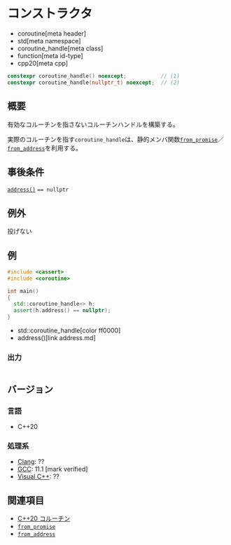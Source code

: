 # コンストラクタ
* coroutine[meta header]
* std[meta namespace]
* coroutine_handle[meta class]
* function[meta id-type]
* cpp20[meta cpp]

```cpp
constexpr coroutine_handle() noexcept;           // (1)
constexpr coroutine_handle(nullptr_t) noexcept;  // (2)
```

## 概要
有効なコルーチンを指さないコルーチンハンドルを構築する。

実際のコルーチンを指す`coroutine_handle`は、静的メンバ関数[`from_promise`](from_promise.md)／[`from_address`](from_address.md)を利用する。


## 事後条件
[`address()`](address.md) `== nullptr`


## 例外
投げない


## 例
```cpp example
#include <cassert>
#include <coroutine>

int main()
{
  std::coroutine_handle<> h;
  assert(h.address() == nullptr);
}
```
* std::coroutine_handle[color ff0000]
* address()[link address.md]

### 出力
```
```


## バージョン
### 言語
- C++20

### 処理系
- [Clang](/implementation.md#clang): ??
- [GCC](/implementation.md#gcc): 11.1 [mark verified]
- [Visual C++](/implementation.md#visual_cpp): ??


## 関連項目
- [C++20 コルーチン](/lang/cpp20/coroutines.md)
- [`from_promise`](from_promise.md)
- [`from_address`](from_address.md)
